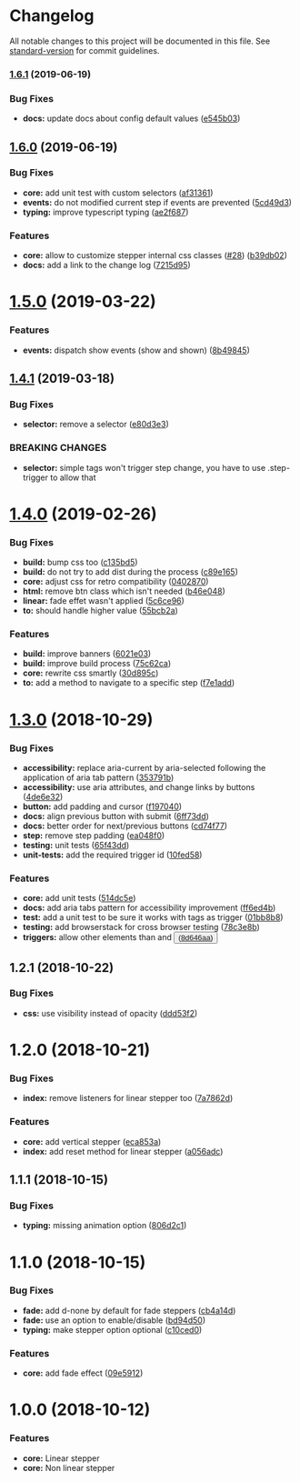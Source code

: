 # Changelog

All notable changes to this project will be documented in this file. See [standard-version](https://github.com/conventional-changelog/standard-version) for commit guidelines.

### [1.6.1](https://github.com/Johann-S/bs-stepper/compare/v1.6.0...v1.6.1) (2019-06-19)


### Bug Fixes

* **docs:** update docs about config default values ([e545b03](https://github.com/Johann-S/bs-stepper/commit/e545b03))



## [1.6.0](https://github.com/Johann-S/bs-stepper/compare/v1.5.0...v1.6.0) (2019-06-19)


### Bug Fixes

* **core:** add unit test with custom selectors ([af31361](https://github.com/Johann-S/bs-stepper/commit/af31361))
* **events:** do not modified current step if events are prevented ([5cd49d3](https://github.com/Johann-S/bs-stepper/commit/5cd49d3))
* **typing:** improve typescript typing ([ae2f687](https://github.com/Johann-S/bs-stepper/commit/ae2f687))


### Features

* **core:** allow to customize stepper internal css classes  ([#28](https://github.com/Johann-S/bs-stepper/issues/28)) ([b39db02](https://github.com/Johann-S/bs-stepper/commit/b39db02))
* **docs:** add a link to the change log ([7215d95](https://github.com/Johann-S/bs-stepper/commit/7215d95))



# [1.5.0](https://github.com/Johann-S/bs-stepper/compare/v1.4.1...v1.5.0) (2019-03-22)


### Features

* **events:** dispatch show events (show and shown) ([8b49845](https://github.com/Johann-S/bs-stepper/commit/8b49845))



## [1.4.1](https://github.com/Johann-S/bs-stepper/compare/v1.4.0...v1.4.1) (2019-03-18)


### Bug Fixes

* **selector:** remove a selector ([e80d3e3](https://github.com/Johann-S/bs-stepper/commit/e80d3e3))


### BREAKING CHANGES

* **selector:** simple <a> tags won't trigger step change, you have to
use .step-trigger to allow that



# [1.4.0](https://github.com/Johann-S/bs-stepper/compare/v1.3.0...v1.4.0) (2019-02-26)


### Bug Fixes

* **build:** bump css too ([c135bd5](https://github.com/Johann-S/bs-stepper/commit/c135bd5))
* **build:** do not try to add dist during the process ([c89e165](https://github.com/Johann-S/bs-stepper/commit/c89e165))
* **core:** adjust css for retro compatibility ([0402870](https://github.com/Johann-S/bs-stepper/commit/0402870))
* **html:** remove btn class which isn't needed ([b46e048](https://github.com/Johann-S/bs-stepper/commit/b46e048))
* **linear:** fade effet wasn't applied ([5c6ce96](https://github.com/Johann-S/bs-stepper/commit/5c6ce96))
* **to:** should handle higher value ([55bcb2a](https://github.com/Johann-S/bs-stepper/commit/55bcb2a))


### Features

* **build:** improve banners ([6021e03](https://github.com/Johann-S/bs-stepper/commit/6021e03))
* **build:** improve build process ([75c62ca](https://github.com/Johann-S/bs-stepper/commit/75c62ca))
* **core:** rewrite css smartly ([30d895c](https://github.com/Johann-S/bs-stepper/commit/30d895c))
* **to:** add a method to navigate to a specific step ([f7e1add](https://github.com/Johann-S/bs-stepper/commit/f7e1add))



<a name="1.3.0"></a>
# [1.3.0](https://github.com/Johann-S/bs-stepper/compare/v1.2.1...v1.3.0) (2018-10-29)


### Bug Fixes

* **accessibility:** replace aria-current by aria-selected following the application of aria tab pattern ([353791b](https://github.com/Johann-S/bs-stepper/commit/353791b))
* **accessibility:** use aria attributes, and change links by buttons ([4de6e32](https://github.com/Johann-S/bs-stepper/commit/4de6e32))
* **button:** add padding and cursor ([f197040](https://github.com/Johann-S/bs-stepper/commit/f197040))
* **docs:** align previous button with submit ([6ff73dd](https://github.com/Johann-S/bs-stepper/commit/6ff73dd))
* **docs:** better order for next/previous buttons ([cd74f77](https://github.com/Johann-S/bs-stepper/commit/cd74f77))
* **step:** remove step padding ([ea048f0](https://github.com/Johann-S/bs-stepper/commit/ea048f0))
* **testing:** unit tests ([65f43dd](https://github.com/Johann-S/bs-stepper/commit/65f43dd))
* **unit-tests:** add the required trigger id ([10fed58](https://github.com/Johann-S/bs-stepper/commit/10fed58))


### Features

* **core:** add unit tests ([514dc5e](https://github.com/Johann-S/bs-stepper/commit/514dc5e))
* **docs:** add aria tabs pattern for accessibility improvement ([ff6ed4b](https://github.com/Johann-S/bs-stepper/commit/ff6ed4b))
* **test:** add a unit test to be sure it works with <a> tags as trigger ([01bb8b8](https://github.com/Johann-S/bs-stepper/commit/01bb8b8))
* **testing:** add browserstack for cross browser testing ([78c3e8b](https://github.com/Johann-S/bs-stepper/commit/78c3e8b))
* **triggers:** allow other elements than <a> and <button> ([8d646aa](https://github.com/Johann-S/bs-stepper/commit/8d646aa))



<a name="1.2.1"></a>
## 1.2.1 (2018-10-22)


### Bug Fixes

* **css:** use visibility instead of opacity ([ddd53f2](https://github.com/Johann-S/bs-stepper/commit/ddd53f2))



<a name="1.2.0"></a>
# 1.2.0 (2018-10-21)


### Bug Fixes

* **index:** remove listeners for linear stepper too ([7a7862d](https://github.com/Johann-S/bs-stepper/commit/7a7862d))


### Features

* **core:** add vertical stepper ([eca853a](https://github.com/Johann-S/bs-stepper/commit/eca853a))
* **index:** add reset method for linear stepper ([a056adc](https://github.com/Johann-S/bs-stepper/commit/a056adc))



<a name="1.1.1"></a>
## 1.1.1 (2018-10-15)


### Bug Fixes

* **typing:** missing animation option ([806d2c1](https://github.com/Johann-S/bs-stepper/commit/806d2c1))



<a name="1.1.0"></a>
# 1.1.0 (2018-10-15)


### Bug Fixes

* **fade:** add d-none by default for fade steppers ([cb4a14d](https://github.com/Johann-S/bs-stepper/commit/cb4a14d))
* **fade:** use an option to enable/disable ([bd94d50](https://github.com/Johann-S/bs-stepper/commit/bd94d50))
* **typing:** make stepper option optional ([c10ced0](https://github.com/Johann-S/bs-stepper/commit/c10ced0))


### Features

* **core:** add fade effect ([09e5912](https://github.com/Johann-S/bs-stepper/commit/09e5912))



<a name="1.0.0"></a>
# 1.0.0 (2018-10-12)

### Features

* **core:** Linear stepper
* **core:** Non linear stepper
